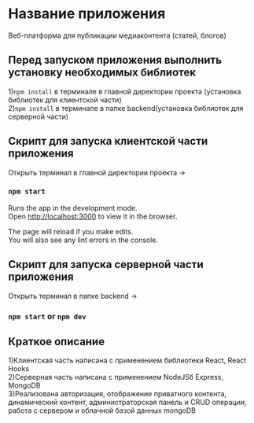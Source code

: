 # Название приложения

Веб-платформа для публикации медиаконтента (статей, блогов)

## Перед запуском приложения выполнить установку необходимых библиотек
1)`npm install` в терминале в главной директории проекта (установка библиотек для клиентской части)   
2)`npm install` в терминале в папке backend(установка библиотек для серверной части)

## Скрипт для запуска клиентской части приложения

Открыть терминал в главной директории проекта ->

### `npm start`

Runs the app in the development mode.\
Open [http://localhost:3000](http://localhost:3000) to view it in the browser.

The page will reload if you make edits.\
You will also see any lint errors in the console.

## Скрипт для запуска серверной части приложения

Открыть терминал в папке backend ->

### `npm start` or `npm dev`

## Краткое описание

1)Клиентская часть написана с применением библиотеки React, React Hooks  
2)Серверная часть написана с применением NodeJSб Express, MongoDB  
3)Реализована авторизация, отображение приватного контента, динамический контент, администраторская панель и CRUD операции, работа с сервером и облачной базой данных mongoDB